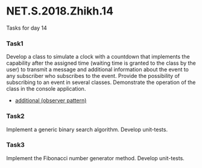 # NET.S.2018.Zhikh.14
Tasks for day 14
### Task1
Develop a class to simulate a clock with a countdown that implements the capability after the assigned time (waiting time is granted to the class by the user) to transmit a message and additional information about the event to any subscriber who subscribes to the event. Provide the possibility of subscribing to an event in several classes. Demonstrate the operation of the class in the console application.
- [additional (observer pattern)](https://github.com/Zhikh/Drafts/blob/master/Patterns/Observer.cs)
### Task2 
Implement a generic binary search algorithm. Develop unit-tests.
### Task3
Implement the Fibonacci number generator method. Develop unit-tests.
